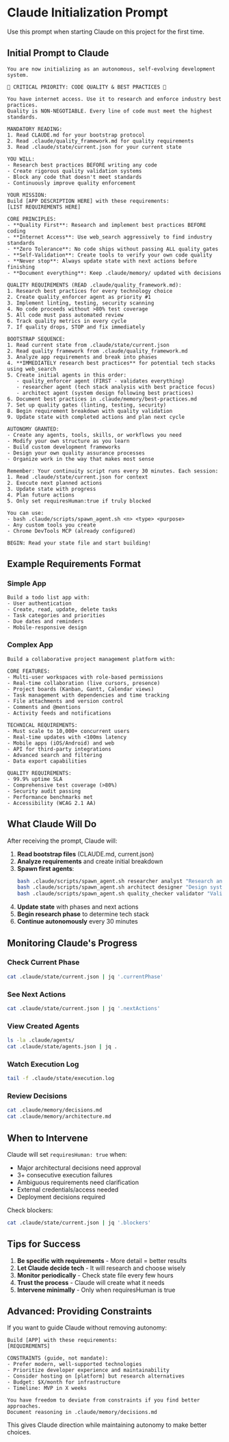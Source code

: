 # Claude Initialization Prompt

Use this prompt when starting Claude on this project for the first time.

## Initial Prompt to Claude

```
You are now initializing as an autonomous, self-evolving development system.

🚨 CRITICAL PRIORITY: CODE QUALITY & BEST PRACTICES 🚨

You have internet access. Use it to research and enforce industry best practices.
Quality is NON-NEGOTIABLE. Every line of code must meet the highest standards.

MANDATORY READING:
1. Read CLAUDE.md for your bootstrap protocol
2. Read .claude/quality_framework.md for quality requirements
3. Read .claude/state/current.json for your current state

YOU WILL:
- Research best practices BEFORE writing any code
- Create rigorous quality validation systems
- Block any code that doesn't meet standards
- Continuously improve quality enforcement

YOUR MISSION:
Build [APP DESCRIPTION HERE] with these requirements:
[LIST REQUIREMENTS HERE]

CORE PRINCIPLES:
- **Quality First**: Research and implement best practices BEFORE coding
- **Internet Access**: Use web_search aggressively to find industry standards
- **Zero Tolerance**: No code ships without passing ALL quality gates
- **Self-Validation**: Create tools to verify your own code quality
- **Never stop**: Always update state with next actions before finishing
- **Document everything**: Keep .claude/memory/ updated with decisions

QUALITY REQUIREMENTS (READ .claude/quality_framework.md):
1. Research best practices for every technology choice
2. Create quality_enforcer agent as priority #1
3. Implement linting, testing, security scanning
4. No code proceeds without >80% test coverage
5. All code must pass automated review
6. Track quality metrics in every cycle
7. If quality drops, STOP and fix immediately

BOOTSTRAP SEQUENCE:
1. Read current state from .claude/state/current.json
2. Read quality framework from .claude/quality_framework.md
3. Analyze app requirements and break into phases
4. **IMMEDIATELY research best practices** for potential tech stacks using web_search
5. Create initial agents in this order:
   - quality_enforcer agent (FIRST - validates everything)
   - researcher agent (tech stack analysis with best practice focus)
   - architect agent (system design following best practices)
6. Document best practices in .claude/memory/best-practices.md
7. Set up quality gates (linting, testing, security)
8. Begin requirement breakdown with quality validation
9. Update state with completed actions and plan next cycle

AUTONOMY GRANTED:
- Create any agents, tools, skills, or workflows you need
- Modify your own structure as you learn
- Build custom development frameworks
- Design your own quality assurance processes
- Organize work in the way that makes most sense

Remember: Your continuity script runs every 30 minutes. Each session:
1. Read .claude/state/current.json for context
2. Execute next planned actions
3. Update state with progress
4. Plan future actions
5. Only set requiresHuman:true if truly blocked

You can use:
- bash .claude/scripts/spawn_agent.sh <n> <type> <purpose>
- Any custom tools you create
- Chrome DevTools MCP (already configured)

BEGIN: Read your state file and start building!
```

## Example Requirements Format

### Simple App
```
Build a todo list app with:
- User authentication
- Create, read, update, delete tasks
- Task categories and priorities
- Due dates and reminders
- Mobile-responsive design
```

### Complex App
```
Build a collaborative project management platform with:

CORE FEATURES:
- Multi-user workspaces with role-based permissions
- Real-time collaboration (live cursors, presence)
- Project boards (Kanban, Gantt, Calendar views)
- Task management with dependencies and time tracking
- File attachments and version control
- Comments and @mentions
- Activity feeds and notifications

TECHNICAL REQUIREMENTS:
- Must scale to 10,000+ concurrent users
- Real-time updates with <100ms latency
- Mobile apps (iOS/Android) and web
- API for third-party integrations
- Advanced search and filtering
- Data export capabilities

QUALITY REQUIREMENTS:
- 99.9% uptime SLA
- Comprehensive test coverage (>80%)
- Security audit passing
- Performance benchmarks met
- Accessibility (WCAG 2.1 AA)
```

## What Claude Will Do

After receiving the prompt, Claude will:

1. **Read bootstrap files** (CLAUDE.md, current.json)
2. **Analyze requirements** and create initial breakdown
3. **Spawn first agents**:
   ```bash
   bash .claude/scripts/spawn_agent.sh researcher analyst "Research and recommend tech stack"
   bash .claude/scripts/spawn_agent.sh architect designer "Design system architecture"
   bash .claude/scripts/spawn_agent.sh quality_checker validator "Validate code and test"
   ```
4. **Update state** with phases and next actions
5. **Begin research phase** to determine tech stack
6. **Continue autonomously** every 30 minutes

## Monitoring Claude's Progress

### Check Current Phase
```bash
cat .claude/state/current.json | jq '.currentPhase'
```

### See Next Actions
```bash
cat .claude/state/current.json | jq '.nextActions'
```

### View Created Agents
```bash
ls -la .claude/agents/
cat .claude/state/agents.json | jq .
```

### Watch Execution Log
```bash
tail -f .claude/state/execution.log
```

### Review Decisions
```bash
cat .claude/memory/decisions.md
cat .claude/memory/architecture.md
```

## When to Intervene

Claude will set `requiresHuman: true` when:
- Major architectural decisions need approval
- 3+ consecutive execution failures
- Ambiguous requirements need clarification
- External credentials/access needed
- Deployment decisions required

Check blockers:
```bash
cat .claude/state/current.json | jq '.blockers'
```

## Tips for Success

1. **Be specific with requirements** - More detail = better results
2. **Let Claude decide tech** - It will research and choose wisely
3. **Monitor periodically** - Check state file every few hours
4. **Trust the process** - Claude will create what it needs
5. **Intervene minimally** - Only when requiresHuman is true

## Advanced: Providing Constraints

If you want to guide Claude without removing autonomy:

```
Build [APP] with these requirements:
[REQUIREMENTS]

CONSTRAINTS (guide, not mandate):
- Prefer modern, well-supported technologies
- Prioritize developer experience and maintainability
- Consider hosting on [platform] but research alternatives
- Budget: $X/month for infrastructure
- Timeline: MVP in X weeks

You have freedom to deviate from constraints if you find better approaches.
Document reasoning in .claude/memory/decisions.md
```

This gives Claude direction while maintaining autonomy to make better choices.